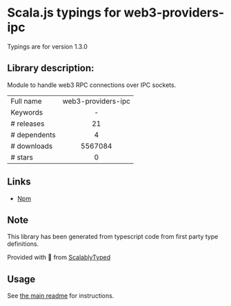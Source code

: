 
# Scala.js typings for web3-providers-ipc

Typings are for version 1.3.0

## Library description:
Module to handle web3 RPC connections over IPC sockets.

|                    |                 |
| ------------------ | :-------------: |
| Full name          | web3-providers-ipc |
| Keywords           | - |
| # releases         | 21 |
| # dependents       | 4 |
| # downloads        | 5567084 |
| # stars            | 0 |

## Links
- [Npm](https://www.npmjs.com/package/web3-providers-ipc)
    


## Note
This library has been generated from typescript code from first party type definitions.

Provided with :purple_heart: from [ScalablyTyped](https://github.com/oyvindberg/ScalablyTyped)

## Usage
See [the main readme](../../readme.md) for instructions.


